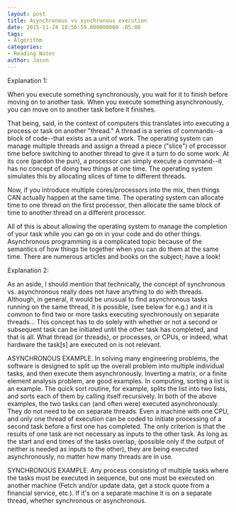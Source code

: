 ```yaml
---
layout: post
title: Asynchronous vs synchronous execution
date: 2015-11-24 10:56:59.000000000 -05:00
tags:
- Algorithm
categories:
- Reading Notes
author: Jason
---
```

<p>Explanation 1:</p>
<p>When you execute something synchronously, you wait for it to finish before moving on to another task. When you execute something asynchronously, you can move on to another task before it finishes.</p>
<p>That being, said, in the context of computers this translates into executing a process or task on another "thread." A thread is a series of commands--a block of code--that exists as a unit of work. The operating system can manage multiple threads and assign a thread a piece ("slice") of processor time before switching to another thread to give it a turn to do some work. At its core (pardon the pun), a processor can simply execute a command--it has no concept of doing two things at one time. The operating system simulates this by allocating slices of time to different threads.</p>
<p>Now, if you introduce multiple cores/processors into the mix, then things CAN actually happen at the same time. The operating system can allocate time to one thread on the first processor, then allocate the same block of time to another thread on a different processor.</p>
<p>All of this is about allowing the operating system to manage the completion of your task while you can go on in your code and do other things. Asynchronous programming is a complicated topic because of the semantics of how things tie together when you can do them at the same time. There are numerous articles and books on the subject; have a look!</p>
<p>Explanation 2:</p>
<p>As an aside, I should mention that technically, the concept of synchronous vs. asynchronous really does not have anything to do with threads. Although, in general, it would be unusual to find asynchronous tasks running on the same thread, it is possible, (see below for e.g.) and it is common to find two or more tasks executing synchronously on separate threads... This concept has to do solely with whether or not a second or subsequent task can be initiated until the other task has completed, and that is all. What thread (or threads), or processes, or CPUs, or indeed, what hardware the task[s] are executed on is not relevant.</p>
<p>ASYNCHRONOUS EXAMPLE. In solving many engineering problems, the software is designed to split up the overall problem into multiple individual tasks, and then execute them asynchronously. Inverting a matrix, or a finite element analysis problem, are good examples. In computing, sorting a list is an example. The quick sort routine, for example, splits the list into two lists, and sorts each of them by calling itself recursively. In both of the above examples, the two tasks can (and often were) executed asynchronously. They do not need to be on separate threads. Even a machine with one CPU, and only one thread of execution can be coded to initiate processing of a second task before a first one has completed. The only criterion is that the results of one task are not necessary as inputs to the other task. As long as the start and end times of the tasks overlap, (possible only if the output of neither is needed as inputs to the other), they are being executed asynchronously, no matter how many threads are in use.</p>
<p>SYNCHRONOUS EXAMPLE. Any process consisting of multiple tasks where the tasks must be executed in sequence, but one must be executed on another machine (Fetch and/or update data, get a stock quote from a financial service, etc.). If it's on a separate machine it is on a separate thread, whether synchronous or asynchronous.</p>

